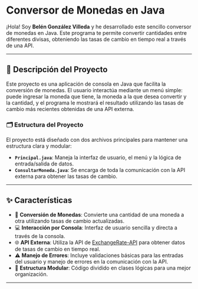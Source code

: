# Conversor de Monedas en Java

¡Hola! Soy **Belén González Villeda** y he desarrollado este sencillo conversor de monedas en Java. Este programa te permite convertir cantidades entre diferentes divisas, obteniendo las tasas de cambio en tiempo real a través de una API.

---

## 📌 Descripción del Proyecto

Este proyecto es una aplicación de consola en Java que facilita la conversión de monedas. El usuario interactúa mediante un menú simple: puede ingresar la moneda que tiene, la moneda a la que desea convertir y la cantidad, y el programa le mostrará el resultado utilizando las tasas de cambio más recientes obtenidas de una API externa.

### 🗂️ Estructura del Proyecto

El proyecto está diseñado con dos archivos principales para mantener una estructura clara y modular:

- **`Principal.java`**: Maneja la interfaz de usuario, el menú y la lógica de entrada/salida de datos.
- **`ConsultarMoneda.java`**: Se encarga de toda la comunicación con la API externa para obtener las tasas de cambio.

---

## ✨ Características

- 🔁 **Conversión de Monedas**: Convierte una cantidad de una moneda a otra utilizando tasas de cambio actualizadas.
- 💻 **Interacción por Consola**: Interfaz de usuario sencilla y directa a través de la consola.
- 🌐 **API Externa**: Utiliza la API de [ExchangeRate-API](https://www.exchangerate-api.com/) para obtener datos de tasas de cambio en tiempo real.
- ⚠️ **Manejo de Errores**: Incluye validaciones básicas para las entradas del usuario y manejo de errores en la comunicación con la API.
- 🧩 **Estructura Modular**: Código dividido en clases lógicas para una mejor organización.

---
